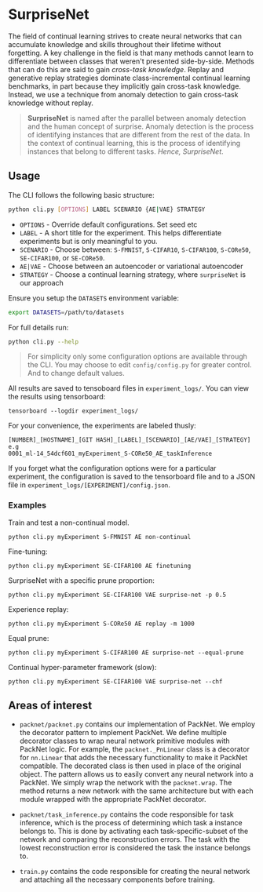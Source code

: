 # SurpriseNet

The field of continual learning strives to create neural networks that can
accumulate knowledge and skills throughout their lifetime without forgetting.
A key challenge in the field is that many methods cannot learn to differentiate
between classes that weren't presented side-by-side. Methods that can do this
are said to gain *cross-task knowledge*. Replay and generative replay
strategies dominate class-incremental continual learning benchmarks, in part
because they implicitly gain cross-task knowledge. Instead, we use a technique
from anomaly detection to gain cross-task knowledge without replay.

> **SurpriseNet** is named after the parallel between anomaly detection and
> the human concept of surprise. Anomaly detection is the process of
> identifying instances that are different from the rest of the data. In
> the context of continual learning, this is the process of identifying
> instances that belong to different tasks. *Hence, SurpriseNet*.




## Usage

The CLI follows the following basic structure:
```sh
python cli.py [OPTIONS] LABEL SCENARIO {AE|VAE} STRATEGY
```
- `OPTIONS` - Override default configurations. Set seed etc
- `LABEL` - A short title for the experiment. This helps differentiate experiments
but is only meaningful to you.
- `SCENARIO` - Choose between: `S-FMNIST`, `S-CIFAR10`, `S-CIFAR100`, `S-CORe50`, `SE-CIFAR100`, or `SE-CORe50`.
- `AE|VAE` - Choose between an autoencoder or variational autoencoder
- `STRATEGY` - Choose a continual learning strategy, where `surpriseNet` is our approach

Ensure you setup the `DATASETS` environment variable:
```sh
export DATASETS=/path/to/datasets
```


For full details run:
```sh
python cli.py --help
```

> For simplicity only some configuration options are available through the
> CLI. You may choose to edit `config/config.py` for greater control. And to
> change default values.

All results are saved to tensoboard files in `experiment_logs/`. You can view
the results using tensorboard:
```
tensorboard --logdir experiment_logs/
```
For your convenience, the experiments are labeled thusly:
```
[NUMBER]_[HOSTNAME]_[GIT HASH]_[LABEL]_[SCENARIO]_[AE/VAE]_[STRATEGY]
e.g
0001_ml-14_54dcf601_myExperiment_S-CORe50_AE_taskInference
```

If you forget what the configuration options were for a particular experiment,
the configuration is saved to the tensorboard file and to a JSON file in
`experiment_logs/[EXPERIMENT]/config.json`.

### Examples

Train and test a non-continual model.
```
python cli.py myExperiment S-FMNIST AE non-continual
```
Fine-tuning:
```
python cli.py myExperiment SE-CIFAR100 AE finetuning
```
SurpriseNet with a specific prune proportion:
```
python cli.py myExperiment SE-CIFAR100 VAE surprise-net -p 0.5
```
Experience replay:
```
python cli.py myExperiment S-CORe50 AE replay -m 1000
```

Equal prune:
```
python cli.py myExperiment S-CIFAR100 AE surprise-net --equal-prune
```

Continual hyper-parameter framework (slow):
```
python cli.py myExperiment SE-CIFAR100 VAE surprise-net --chf
```

## Areas of interest

- `packnet/packnet.py` contains our implementation of PackNet. We employ the
decorator pattern to implement PackNet. We define multiple decorator classes
to wrap neural network primitive modules with PackNet logic. For example,
the `packnet._PnLinear` class is a decorator for `nn.Linear` that adds the necessary
functionality to make it PackNet compatible. The decorated class is then
used in place of the original object. The pattern allows us to easily convert
any neural network into a PackNet. We simply wrap the network with the
`packnet.wrap`. The method returns a new network with the same architecture
but with each module wrapped with the appropriate PackNet decorator.
- `packnet/task_inference.py` contains the code responsible for task inference,
which is the process of determining which task a instance belongs to. This is done
by activating each task-specific-subset of the network and comparing the
reconstruction errors. The task with the lowest reconstruction error is considered
the task the instance belongs to.

- `train.py` contains the code responsible for creating the neural network and
attaching all the necessary components before training.






